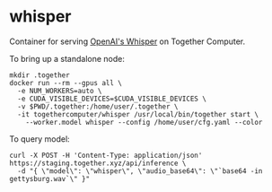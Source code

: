 # whisper

Container for serving [OpenAI's Whisper](https://huggingface.co/openai/whisper-large) on Together Computer.

To bring up a standalone node:

```console
mkdir .together
docker run --rm --gpus all \
  -e NUM_WORKERS=auto \
  -e CUDA_VISIBLE_DEVICES=$CUDA_VISIBLE_DEVICES \
  -v $PWD/.together:/home/user/.together \
  -it togethercomputer/whisper /usr/local/bin/together start \
    --worker.model whisper --config /home/user/cfg.yaml --color
```

To query model:

```console
curl -X POST -H 'Content-Type: application/json' https://staging.together.xyz/api/inference \
  -d "{ \"model\": \"whisper\", \"audio_base64\": \"`base64 -in gettysburg.wav`\" }"
```

```console

